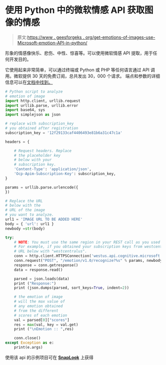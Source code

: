 # 使用 Python 中的微软情感 API 获取图像的情感

> 原文:[https://www . geesforgeks . org/get-emotions-of-images-use-Microsoft-emotion-API-in-python/](https://www.geeksforgeeks.org/get-emotions-of-images-using-microsoft-emotion-api-in-python/)

形象的情感像快乐、悲伤、中性、惊喜等。可以使用微软情感 API 提取，用于任何开发目的。

它使用起来非常简单，可以通过终端或 Python 或 PHP 等任何语言通过 API 调用。微软提供 30 天的免费订阅，总共发出 30，000 个请求。
端点和参数的详细信息可以在[文档中找到。](https://docs.microsoft.com/en-us/azure/cognitive-services/emotion/quickstarts/python)

```py
# Python script to analyze
# emotion of image
import http.client, urllib.request
import urllib.parse, urllib.error
import base64, sys
import simplejson as json

# replace with subscription_key
# you obtained after registration
subscription_key = '12f29133caf4406493e81b6a31c47c1a'

headers = {

    # Request headers. Replace
    # the placeholder key
    # below with your
    # subscription key.
    'Content-Type': 'application/json',
    'Ocp-Apim-Subscription-Key': subscription_key,
}

params = urllib.parse.urlencode({
})

# Replace the URL
# below with the
# URL of the image
# you want to analyze.
url1 = 'IMAGE URL TO BE ADDED HERE'
body = { 'url': url1 }
newbody =str(body)

try:
    # NOTE: You must use the same region in your REST call as you used to obtain your subscription keys.
    # For example, if you obtained your subscription keys from westcentralus, replace "westus" in the
    # URL below with "westcentralus".
    conn = http.client.HTTPSConnection('westus.api.cognitive.microsoft.com')
    conn.request("POST", "/emotion/v1.0/recognize?%s" % params, newbody, headers)
    response = conn.getresponse()
    data = response.read()

    parsed = json.loads(data)
    print ("Response:")
    print (json.dumps(parsed, sort_keys=True, indent=2))

    # the emotion of image
    # will the max value of
    # any emotion obtained
    # from the different
    # scores of each emotion
    val = parsed[0]["scores"]
    res = max(val, key = val.get)
    print ("\nEmotion :: ",res)

    conn.close()
except Exception as e:
    print(e.args)
```

使用该 api 的示例项目可在 **[SnapLook](https://github.com/msdeep14/SnapLook)** 上获得